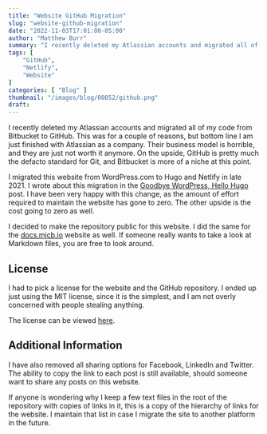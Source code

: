 ```yaml
---
title: "Website GitHub Migration"
slug: "website-github-migration"
date: "2022-11-03T17:01:00-05:00"
author: "Matthew Burr"
summary: "I recently deleted my Atlassian accounts and migrated all of my code from Bitbucket to GitHub. This was for a couple of reasons, but bottom line I am just finished with Atlassian as a company. Their business model is horrible, and they are just not worth it anymore. On the upside, GitHub is pretty much the defacto standard for Git, and Bitbucket is more of a niche at this point."
tags: [
    "GitHub",
    "Netlify",
    "Website"
]
categories: [ "Blog" ]
thumbnail: "/images/blog/00052/github.png"
draft: 
---
```


I recently deleted my Atlassian accounts and migrated all of my code from Bitbucket to GitHub. This was for a couple of reasons, but bottom line I am just finished with Atlassian as a company. Their business model is horrible, and they are just not worth it anymore. On the upside, GitHub is pretty much the defacto standard for Git, and Bitbucket is more of a niche at this point.

I migrated this website from WordPress.com to Hugo and Netlify in late 2021. I wrote about this migration in the [Goodbye WordPress, Hello Hugo](/blog/2021/12/23/goodbye-wordpress-hello-hugo/) post. I have been very happy with this change, as the amount of effort required to maintain the website has gone to zero. The other upside is the cost going to zero as well.

I decided to make the repository public for this website. I did the same for the [docs.mjcb.io](blog/2022/10/05/docs-mjcb-io/) website as well. If someone really wants to take a look at Markdown files, you are free to look around.

## License ##

I had to pick a license for the website and the GitHub repository. I ended up just using the MIT license, since it is the simplest, and I am not overly concerned with people stealing anything.

The license can be viewed [here](https://github.com/matthew-tfs/mjcb.io/blob/main/LICENSE).

## Additional Information ##

I have also removed all sharing options for Facebook, LinkedIn and Twitter. The ability to copy the link to each post is still available, should someone want to share any posts on this website.

If anyone is wondering why I keep a few text files in the root of the repository with copies of links in it, this is a copy of the hierarchy of links for the website. I maintain that list in case I migrate the site to another platform in the future.
